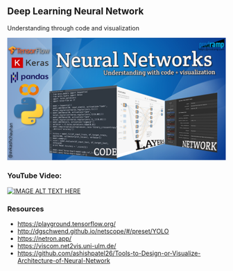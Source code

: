## Deep Learning Neural Network ##
Understanding through code and visualization

![](https://github.com/prodramp/python-projects/blob/main/images/main-yt-sm.png?raw=true)

### YouTube Video: ###
[![IMAGE ALT TEXT HERE](https://img.youtube.com/vi/0mVZhEv9Xo0/0.jpg)](https://www.youtube.com/watch?v=0mVZhEv9Xo0)


### Resources ##
- https://playground.tensorflow.org/
- http://dgschwend.github.io/netscope/#/preset/YOLO
- https://netron.app/
- https://viscom.net2vis.uni-ulm.de/
- https://github.com/ashishpatel26/Tools-to-Design-or-Visualize-Architecture-of-Neural-Network
